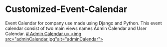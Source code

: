 # Customized-Event-Calendar
Event Calendar for company use made using Django and Python. This event calendar consist of two main views names Admin Calendar and User Calendar. 
<u># Admin Calendar u>
<img src="adminCalendar.jpg"alt="adminCalendar">
